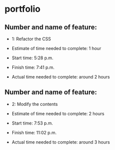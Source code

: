 # portfolio

## Number and name of feature: 
   - 1: Refactor the CSS

   - Estimate of time needed to complete: 1 hour

   - Start time: 5:28 p.m.

   - Finish time: 7:41 p.m.

   - Actual time needed to complete: around 2 hours

## Number and name of feature: 
   - 2: Modify the contents

   - Estimate of time needed to complete: 2 hours

   - Start time: 7:53 p.m.

   - Finish time: 11:02 p.m.

   - Actual time needed to complete: around 3 hours 

